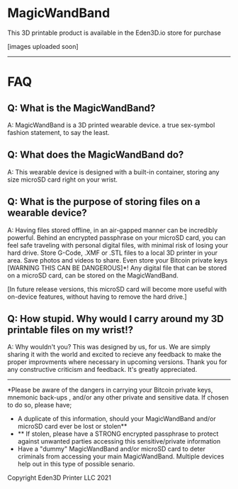 # MagicWandBand
This 3D printable product is available in the Eden3D.io store for purchase

[images uploaded soon]



-----------------------------------------------
# FAQ
Q: What is the MagicWandBand?
---
A: MagicWandBand is a 3D printed wearable device. a true sex-symbol fashion statement, to say the least. 

Q: What does the MagicWandBand do?
---
A: This wearable device is designed with a built-in container, storing any size microSD card right on your wrist.

Q: What is the purpose of storing files on a wearable device?
---
A: Having files stored offline, in an air-gapped manner can be incredibly powerful.  Behind an encrypted passphrase on your microSD card, you can feel safe traveling with personal digital files, with minimal risk of losing your hard drive. Store G-Code, .XMF or .STL files to a local 3D printer in your area. Save photos and videos to share. Even store your Bitcoin private keys [WARNING THIS CAN BE DANGEROUS]*! Any digital file that can be stored on a microSD card, can be stored on the MagicWandBand.

[In future release versions, this microSD card will become more useful with on-device features, without having to remove the hard drive.]

Q: How stupid. Why would I carry around my 3D printable files on my wrist!?
---
A: Why wouldn't you? This was designed by us, for us. We are simply sharing it with the world and excited to recieve any feedback to make the proper improvments where necessary in upcoming versions.  Thank you for any constructive criticism and feedback. It's greatly appreciated. 



---------------------------------------------------------


*Please be aware of the dangers in carrying your Bitcoin private keys, mnemonic back-ups , and/or any other private and sensitive data. If chosen to do so, please have;
- A duplicate of this information, should your MagicWandBand and/or microSD card ever be lost or stolen**
- ** If stolen, please have a STRONG encrypted passphrase to protect against unwanted parties accessing this sensitive/private information
- Have a "dummy" MagicWandBand and/or microSD card to deter criminals from accessing your main MagicWandBand. Multiple devices help out in this type of possible senario. 





Copyright Eden3D Printer LLC 2021
